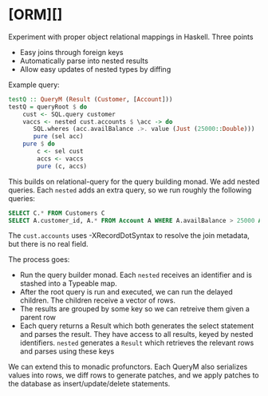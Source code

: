 # [ORM][]

Experiment with proper object relational mappings in Haskell. Three points

- Easy joins through foreign keys
- Automatically parse into nested results
- Allow easy updates of nested types by diffing

Example query:

```Haskell
testQ :: QueryM (Result (Customer, [Account]))
testQ = queryRoot $ do
    cust <- SQL.query customer
    vaccs <- nested cust.accounts $ \acc -> do
       SQL.wheres (acc.availBalance .>. value (Just (25000::Double))) 
       pure (sel acc)
    pure $ do
        c <- sel cust
        accs <- vaccs
        pure (c, accs)
```
This builds on relational-query for the query building monad. We add nested queries.
Each `nested` adds an extra query, so we run roughly the following queries:

```SQL
SELECT C.* FROM Customers C
SELECT A.customer_id, A.* FROM Account A WHERE A.availBalance > 25000 AND A.customer_id IN (?,?,?,...) 
```

The `cust.accounts` uses -XRecordDotSyntax to resolve the join metadata, but there is no real field.

The process goes:

- Run the query builder monad. Each `nested` receives an identifier and is stashed into a Typeable map.
- After the root query is run and executed, we can run the delayed children. The children receive a vector of rows.
- The results are grouped by some key so we can retreive them given a parent row
- Each query returns a Result which both generates the select statement and parses the result. They have access to all results, keyed by nested identifiers. `nested` generates a `Result` which retrieves the relevant rows and parses using these keys


We can extend this to monadic profunctors. Each QueryM also serializes values into rows,  we diff rows to generate patches, and we apply patches to the database as insert/update/delete statements.
